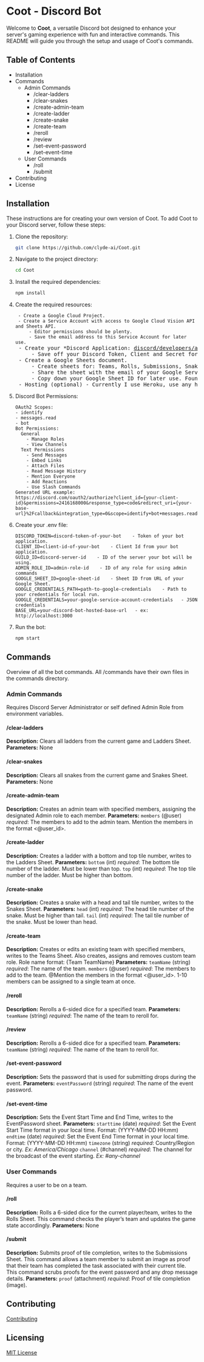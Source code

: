 # Coot - Discord Bot

Welcome to **Coot**, a versatile Discord bot designed to enhance your server's gaming experience with fun and interactive commands. This README will guide you through the setup and usage of Coot's commands.

## Table of Contents
* Installation
* Commands
  * Admin Commands
    * /clear-ladders
    * /clear-snakes
    * /create-admin-team
    * /create-ladder
    * /create-snake
    * /create-team
    * /reroll
    * /review
    * /set-event-password
    * /set-event-time
  * User Commands
    * /roll
    * /submit
* Contributing
* License

## Installation
These instructions are for creating your own version of Coot.
To add Coot to your Discord server, follow these steps:

1. Clone the repository:
    ```bash
    git clone https://github.com/clyde-ai/Coot.git
    ```
2. Navigate to the project directory:
    ```bash
    cd Coot
    ```
3. Install the required dependencies:
    ```bash
    npm install
    ```
4. Create the required resources:
    <pre><code> - Create a Google Cloud Project.
    - Create a Service Account with access to Google Cloud Vision API and Sheets API.
        - Editor permissions should be plenty.
        - Save the email address to this Service Account for later use.</code>
    - Create your *Discord Application: <a href="https://discord.com/developers/applications">discord/developers/applications</a>
        - Save off your Discord Token, Client and Secret for later use.
    - Create a Google Sheets document.
        - Create sheets for: Teams, Rolls, Submissions, Snakes, Ladders and EventPassword
        - Share the sheet with the email of your Google Service Account.
        - Copy down your Google Sheet ID for later use. Found in the URL of the sheet. 
    - Hosting (optional) - Currently I use Heroku, use any host you like.</code></pre>
5. Discord Bot Permissions:
    ```
    OAuth2 Scopes:
    - identify
    - messages.read
    - bot
    Bot Permissions:
      General
        - Manage Roles
        - View Channels
      Text Permissions
        - Send Messages
        - Embed Links
        - Attach Files
        - Read Message History
        - Mention Everyone
        - Add Reactions
        - Use Slash Commands
    Generated URL example:
    https://discord.com/oauth2/authorize?client_id={your-client-id}&permissions=2416168000&response_type=code&redirect_uri={your-base-url}%2Fcallback&integration_type=0&scope=identify+bot+messages.read
    ```
6. Create your .env file:
    ```
    DISCORD_TOKEN=discord-token-of-your-bot    - Token of your bot application.
    CLIENT_ID=client-id-of-your-bot    - Client Id from your bot application.
    GUILD_ID=discord-server-id    - ID of the server your bot will be using.
    ADMIN_ROLE_ID=admin-role-id    - ID of any role for using admin commands
    GOOGLE_SHEET_ID=google-sheet-id    - Sheet ID from URL of your Google Sheet.
    GOOGLE_CREDENTIALS_PATH=path-to-google-credentials    - Path to your credentials for local run.
    GOOGLE_CREDENTIALS=your-google-service-account-credentials   - JSON credentials
    BASE_URL=your-discord-bot-hosted-base-url   - ex: http://localhost:3000
6. Run the bot:
    ```bash
    npm start
    ```

## Commands
Overview of all the bot commands.  All /commands have their own files in the commands directory.

### Admin Commands
Requires Discord Server Administrator or self defined Admin Role from environment variables.

#### /clear-ladders
**Description:** Clears all ladders from the current game and Ladders Sheet.
**Parameters:** None

#### /clear-snakes
**Description:** Clears all snakes from the current game and Snakes Sheet.
**Parameters:** None

#### /create-admin-team
**Description:** Creates an admin team with specified members, assigning the designated Admin role to each member.
**Parameters:**
`members` (@user) *required*: The members to add to the admin team. Mention the members in the format <@user_id>.

#### /create-ladder
**Description:** Creates a ladder with a bottom and top tile number, writes to the Ladders Sheet.
**Parameters:**
`bottom` (int) *required*: The bottom tile number of the ladder. Must be lower than top.
`top` (int) *required*: The top tile number of the ladder. Must be higher than bottom.

#### /create-snake
**Description:** Creates a snake with a head and tail tile number, writes to the Snakes Sheet.
**Parameters:**
`head` (int) *required*: The head tile number of the snake. Must be higher than tail.
`tail` (int) *required*: The tail tile number of the snake. Must be lower than head.

#### /create-team
**Description:** Creates or edits an existing team with specified members, writes to the Teams Sheet. Also creates, assigns and removes custom team role. Role name format: {Team TeamName}
**Parameters:** 
`teamName` (string) *required*: The name of the team.
`members` (@user) *required*: The members to add to the team. @Mention the members in the format <@user_id>. 1-10 members can be assigned to a single team at once.

#### /reroll
**Description:** Rerolls a 6-sided dice for a specified team.
**Parameters:** 
`teamName` (string) *required*: The name of the team to reroll for.

#### /review
**Description:** Rerolls a 6-sided dice for a specified team.
**Parameters:** 
`teamName` (string) *required*: The name of the team to reroll for.

#### /set-event-password
**Description:** Sets the password that is used for submitting drops during the event.
**Parameters:** 
`eventPassword` (string) *required*: The name of the event password.

#### /set-event-time
**Description:** Sets the Event Start Time and End Time, writes to the EventPassword sheet.
**Parameters:** 
`starttime` (date) *required*: Set the Event Start Time format in your local time. Format: (YYYY-MM-DD HH:mm)
`endtime` (date) *required*: Set the Event End Time format in your local time. Format: (YYYY-MM-DD HH:mm)
`timezone` (string) *required*: Country/Region or city. *Ex: America/Chicago*
`channel` (#channel) *required*: The channel for the broadcast of the event starting. *Ex: #any-channel*

### User Commands
Requires a user to be on a team.

#### /roll
**Description:** Rolls a 6-sided dice for the current player/team, writes to the Rolls Sheet. This command checks the player’s team and updates the game state accordingly.
**Parameters:** None

#### /submit
**Description:** Submits proof of tile completion, writes to the Submissions Sheet. This command allows a team member to submit an image as proof that their team has completed the task associated with their current tile. This command scrubs proofs for the event password and any drop message details.
**Parameters:** 
`proof` (attachment) *required*: Proof of tile completion (image).

## Contributing
[Contributing](./CONTRIBUTING.md)

## Licensing
[MIT License](./LICENSE)
